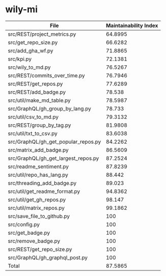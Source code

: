 # wily-mi

| File                                |   Maintainability Index |
| --- | --- |
| src/REST/project_metrics.py         |                 64.8995 |
| src/get_repo_size.py                |                 66.6282 |
| src/add_gha_wf.py                   |                 71.8865 |
| src/kpi.py                          |                 72.1381 |
| src/wily_to_md.py                   |                 76.5267 |
| src/REST/commits_over_time.py       |                 76.7946 |
| src/REST/get_repos.py               |                 77.6289 |
| src/REST/add_badge.py               |                 78.538  |
| src/util/make_md_table.py           |                 78.5987 |
| src/GraphQL/gh_group_by_lang.py     |                 78.733  |
| src/util/csv_to_md.py               |                 79.3132 |
| src/REST/group_by_tag.py            |                 81.9808 |
| src/util/txt_to_csv.py              |                 83.6038 |
| src/GraphQL/gh_get_popular_repos.py |                 84.2262 |
| src/matrix_add_badge.py             |                 86.5609 |
| src/GraphQL/gh_get_largest_repos.py |                 87.2524 |
| src/readme_sentiment.py             |                 87.8239 |
| src/util/repo_has_lang.py           |                 88.442  |
| src/threading_add_badge.py          |                 89.023  |
| src/util/get_readme_format.py       |                 94.8362 |
| src/util/get_gh_repos.py            |                 98.147  |
| src/util/matrix_repos.py            |                 99.1862 |
| src/save_file_to_github.py          |                100      |
| src/config.py                       |                100      |
| src/get_badge.py                    |                100      |
| src/remove_badge.py                 |                100      |
| src/REST/get_repo_size.py           |                100      |
| src/GraphQL/gh_graphql_post.py      |                100      |
| Total                               |                 87.5865 |
